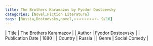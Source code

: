 ```yaml
---
title: The Brothers Karamazov by Fyodor Dostoevsky
categories: [Novel,Fiction Literature]
tags: [Russia,Dostoevsky,novel,⭐⭐⭐⭐⭐⭐⭐⭐⭐☆ 9/10]
---
```

        
| Title | The Brothers Karamazov  |
| Author |  Fyodor Dostoevsky  |
| Publication Date | 1880   |
| Country | Russia |
| Genre | Social Comedy  |
        